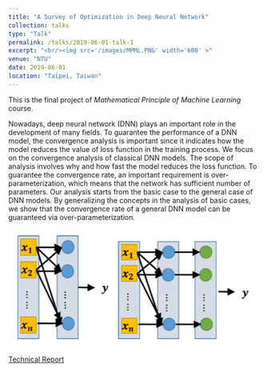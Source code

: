 ```yaml
---
title: "A Survey of Optimization in Deep Neural Network"
collection: talks
type: "Talk"
permalink: /talks/2019-06-01-talk-1
excerpt: "<br/><img src='/images/MPML.PNG' width='600' >"
venue: "NTU"
date: 2019-06-01
location: "Taipei, Taiwan"
---
```

This is the final project of _Mathematical Principle of Machine Learning_ course. <br/>

Nowadays, deep neural network (DNN) plays an important role in the development of many fields. To guarantee the performance of a DNN model, the convergence analysis is important since it indicates how the model reduces the value of loss function in the training process. We focus on the convergence analysis of classical DNN models. The scope of analysis involves why and how fast the model reduces the loss function. To guarantee the convergence rate, an important requirement is over-parameterization, which means that the network has sufficient number of parameters. Our analysis starts from the basic case to the general case of DNN models. By generalizing the concepts in the analysis of basic cases, we show that the convergence rate of a general DNN model can be guaranteed via over-parameterization.

<img src='/images/MPML.PNG' width='600' >

[Technical Report](http://JerryHoTaiwan.github.io/files/MPML_Report.pdf)
